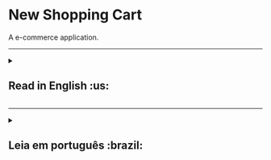 <h1>New Shopping Cart</h1>
A e-commerce application.

***

<details>
<summary><h2>Read in English :us:</h2></summary><br />
<h3><a href="https://celso-rodrigo.github.io/whatToDo/">Take a look at the project!</a></h3>
<h2>About</h2>
<p>This project is a redesign of <a href="https://github.com/celso-rodrigo/shopping-cart">Shopping Car</a>. Now made with React, this project has more functionality than the old one developed only with JavaScript, HTML, and CSS.</p>
<p>New Shopping Cart is an e-commerce application developed with the help of <a href="https://developers.mercadolivre.com.br/pt_br/itens-e-buscas">Mercado Livre API</a>. In it you can search for products, add or remove them from your cart, and complete the purchase by choosing the desired payment method.</p>
<br/>
  
<br/>

<h2>Installation guide</h2> 
<ol>
  <li>
    <p>Clone the repository</p>
    <pre>git clone git@github.com:celso-rodrigo/new-shopping-cart.git</pre>
  </li>
  <li>
    <p>Open the repository folder</p>
  </li>
  <li>
    <p>Install NPM packages</p>
    <pre>npm install</pre>
  </li>
  <li>
    <p>Start the project</p>
    <pre>npm start</pre>
  </li>
</ol>
</details>

***

<details>
<summary><h2>Leia em português :brazil:</h2></summary><br />
<h3><a href="https://celso-rodrigo.github.io/newshoppingcart/">Dê uma olhada no projeto!</a></h3>

<h2>Sobre</h2>
<p>Este projeto é uma redesign do projeto <a href="https://github.com/celso-rodrigo/shopping-cart">Shopping Car</a>. Agora feito com React esse projeto possuí mais funcionalidades do que o antigo desenvolvido apenas com JavaScript, HTML e CSS.</p>
<p>New Shopping Cart é uma aplicação de e-commerce desenvolvido com auxílio da <a href="https://developers.mercadolivre.com.br/pt_br/itens-e-buscas">API do mercado livre</a>. Nele você pode buscar por produtos, adicionar ou remover eles ao seu carrinho e finalizar a compra escolhendo o método de pagamento desejado.</p>
<br/>
  
<br/>

<h2>Guia de instalação</h2> 
<ol>
  <li>
    <p>Clone o repositório</p>
    <pre>git clone git@github.com:celso-rodrigo/new-shopping-cart.git</pre>
  </li>
  <li>
    <p>Abra a pasta do repositório</p>
  </li>
  <li>
    <p>Instale as dependências</p>
    <pre>npm install</pre>
  </li>
  <li>
    <p>Inicie o projeto</p>
    <pre>npm start</pre>
  </li>
</ol>
</details>
